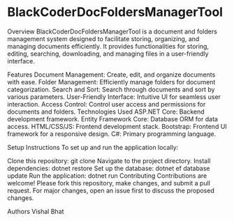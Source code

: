 # BlackCoderDocFoldersManagerTool
Overview
BlackCoderDocFoldersManagerTool is a document and folders management system designed to facilitate storing, organizing, and managing documents efficiently. It provides functionalities for storing, editing, searching, downloading, and managing files in a user-friendly interface.

Features
Document Management: Create, edit, and organize documents with ease.
Folder Management: Efficiently manage folders for document categorization.
Search and Sort: Search through documents and sort by various parameters.
User-Friendly Interface: Intuitive UI for seamless user interaction.
Access Control: Control user access and permissions for documents and folders.
Technologies Used
ASP.NET Core: Backend development framework.
Entity Framework Core: Database ORM for data access.
HTML/CSS/JS: Frontend development stack.
Bootstrap: Frontend UI framework for a responsive design.
C#: Primary programming language.

Setup Instructions
To set up and run the application locally:

Clone this repository: git clone <repository-url>
Navigate to the project directory.
Install dependencies: dotnet restore
Set up the database: dotnet ef database update
Run the application: dotnet run
Contributing
Contributions are welcome! Please fork this repository, make changes, and submit a pull request. For major changes, open an issue first to discuss the proposed changes.

Authors
Vishal Bhat
   
